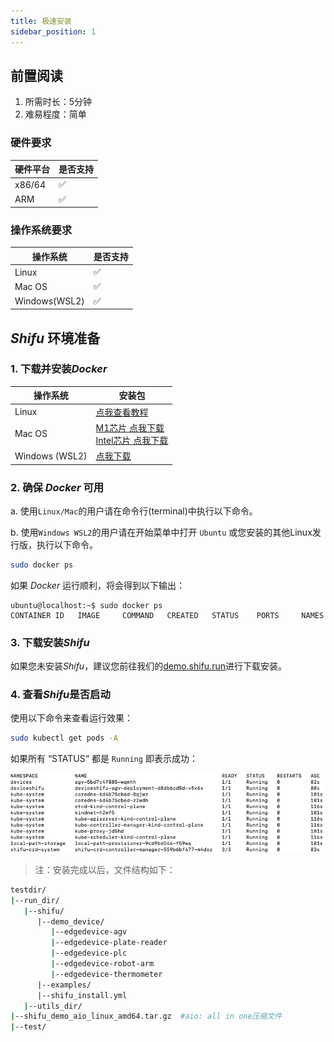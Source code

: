 ```yaml
---
title: 极速安装
sidebar_position: 1
---
```


## 前置阅读

1. 所需时长：5分钟
2. 难易程度：简单

### 硬件要求

| 硬件平台 | 是否支持 |
|--|--|
| x86/64 | :white_check_mark: |
| ARM | :white_check_mark: |

### 操作系统要求

| 操作系统 | 是否支持 |
|--|--|
| Linux | :white_check_mark: |
| Mac OS | :white_check_mark: |
| Windows(WSL2) | :white_check_mark: |

## ***Shifu*** 环境准备
### 1. 下载并安装*Docker*

| 操作系统 | 安装包 |
|--|--|
| Linux | [点我查看教程](https://docs.docker.com/engine/install/#server) |
| Mac OS | [M1芯片 点我下载](https://desktop.docker.com/mac/main/arm64/Docker.dmg)<br/>[Intel芯片 点我下载](https://desktop.docker.com/mac/main/amd64/Docker.dmg) |
| Windows (WSL2) | [点我下载](https://desktop.docker.com/win/main/amd64/Docker%20Desktop%20Installer.exe) |

### 2. 确保 *Docker* 可用

a. 使用`Linux/Mac`的用户请在命令行(terminal)中执行以下命令。

b. 使用`Windows WSL2`的用户请在开始菜单中打开 `Ubuntu` 或您安装的其他Linux发行版，执行以下命令。

```bash
sudo docker ps
```

如果 *Docker* 运行顺利，将会得到以下输出：

```shell
ubuntu@localhost:~$ sudo docker ps
CONTAINER ID   IMAGE     COMMAND   CREATED   STATUS    PORTS     NAMES
```

### 3. 下载安装*Shifu*

如果您未安装*Shifu*，建议您前往我们的[demo.shifu.run](https://demo.shifu.run)进行下载安装。

### 4. 查看*Shifu*是否启动

使用以下命令来查看运行效果：

```bash
sudo kubectl get pods -A
```

如果所有 “STATUS“ 都是 `Running` 即表示成功：

![Shifu Finished pods](images/shifuFinishPods.png)

>注：安装完成以后，文件结构如下：
```bash
testdir/
|--run_dir/
   |--shifu/
      |--demo_device/
         |--edgedevice-agv
         |--edgedevice-plate-reader
         |--edgedevice-plc
         |--edgedevice-robot-arm
         |--edgedevice-thermometer
      |--examples/
      |--shifu_install.yml
   |--utils_dir/
|--shifu_demo_aio_linux_amd64.tar.gz  #aio: all in one压缩文件
|--test/
```
